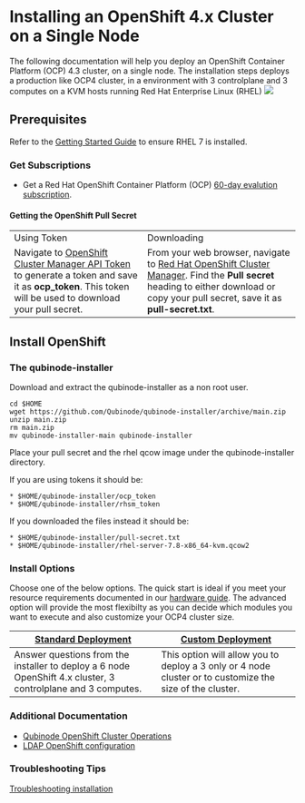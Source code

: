 #  Installing an OpenShift 4.x Cluster on a Single Node

The following documentation will help you deploy an OpenShift Container Platform (OCP) 4.3 cluster, on a single node.
The installation steps deploys a production like OCP4 cluster, in a environment with 3 controlplane and 3 computes on a KVM hosts running Red Hat Enterprise Linux (RHEL)
![](https://i.imgur.com/n8TQAyB.png)

## Prerequisites

Refer to the [Getting Started Guide](../README.md) to ensure RHEL 7 is installed.

### Get Subscriptions

-  Get a Red Hat OpenShift Container Platform (OCP) [60-day evalution subscription](https://www.redhat.com/en/technologies/cloud-computing/openshift/try-it?intcmp=701f2000000RQykAAG&extIdCarryOver=true&sc_cid=701f2000001OH74AAG).

#### Getting the OpenShift Pull Secret
<table>
  <tr>
   <td>Using Token
   </td>
   <td>Downloading
   </td>
  </tr>
  <tr>
   <td>Navigate to <a href="https://cloud.redhat.com/openshift/token">OpenShift Cluster Manager API Token</a> to generate a token and save it as <strong>ocp_token</strong>. This token will be used to download your pull secret.
   </td>
   <td>From your web browser, navigate to <a href="https://cloud.redhat.com/openshift/install/metal/user-provisioned">Red Hat OpenShift Cluster Manager</a>. Find the <strong>Pull secret</strong> heading to either download or copy your pull secret, save it as <strong>pull-secret.txt</strong>.
   </td>
  </tr>
</table>


## Install OpenShift

### The qubinode-installer

Download and extract the qubinode-installer as a non root user.

```shell=
cd $HOME
wget https://github.com/Qubinode/qubinode-installer/archive/main.zip
unzip main.zip
rm main.zip
mv qubinode-installer-main qubinode-installer
```

Place your pull secret and the rhel qcow image under the qubinode-installer directory.

If you are using tokens it should be:
```
* $HOME/qubinode-installer/ocp_token
* $HOME/qubinode-installer/rhsm_token
```

If you downloaded the files instead it should be:
```
* $HOME/qubinode-installer/pull-secret.txt
* $HOME/qubinode-installer/rhel-server-7.8-x86_64-kvm.qcow2
```

### Install Options  

Choose one of the below options. The quick start is ideal if you meet your resource requirements documented in our [hardware guide](hardwareguide.md). The advanced option will provide the most flexibilty as you can decide which modules you want to execute and also customize your OCP4 cluster size.

| [Standard Deployment](ocp4_standard_deploy.md) | [Custom Deployment](ocp4_custom_deploy.md) |
| -------- | -------- |
| Answer questions from the installer to deploy a 6 node OpenShift 4.x cluster, 3 controlplane and 3 computes.| This option will allow you to deploy a 3 only or 4 node cluster or to customize the size of the cluster.|

### Additional Documentation

* [Qubinode OpenShift Cluster Operations](ocp4_cluster_ops.md)
* [LDAP OpenShift configuration](openshift_ldap_config.md)


### Troubleshooting Tips
[Troubleshooting installation](troubleshooting-monitoring.md)

